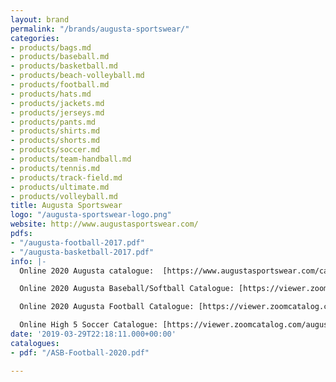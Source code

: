 ```yaml
---
layout: brand
permalink: "/brands/augusta-sportswear/"
categories:
- products/bags.md
- products/baseball.md
- products/basketball.md
- products/beach-volleyball.md
- products/football.md
- products/hats.md
- products/jackets.md
- products/jerseys.md
- products/pants.md
- products/shirts.md
- products/shorts.md
- products/soccer.md
- products/team-handball.md
- products/tennis.md
- products/track-field.md
- products/ultimate.md
- products/volleyball.md
title: Augusta Sportswear
logo: "/augusta-sportswear-logo.png"
website: http://www.augustasportswear.com/
pdfs:
- "/augusta-football-2017.pdf"
- "/augusta-basketball-2017.pdf"
info: |-
  Online 2020 Augusta catalogue:  [https://www.augustasportswear.com/catalog](https://www.augustasportswear.com/catalog "https://www.augustasportswear.com/catalog")

  Online 2020 Augusta Baseball/Softball Catalogue: [https://viewer.zoomcatalog.com/augusta-sportswear-baseball-softball-2020](https://viewer.zoomcatalog.com/augusta-sportswear-baseball-softball-2020 "https://viewer.zoomcatalog.com/augusta-sportswear-baseball-softball-2020")

  Online 2020 Augusta Football Catalogue: [https://viewer.zoomcatalog.com/augusta-sportswear-football-2020](https://viewer.zoomcatalog.com/augusta-sportswear-football-2020 "https://viewer.zoomcatalog.com/augusta-sportswear-football-2020")

  Online High 5 Soccer Catalogue: [https://viewer.zoomcatalog.com/augusta-sportswear-soccer-2020](https://viewer.zoomcatalog.com/augusta-sportswear-soccer-2020 "https://viewer.zoomcatalog.com/augusta-sportswear-soccer-2020")
date: '2019-03-29T22:18:11.000+00:00'
catalogues:
- pdf: "/ASB-Football-2020.pdf"

---
```

